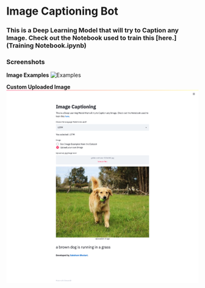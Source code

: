 # Image Captioning Bot
### This is a Deep Learning Model that will try to Caption any Image. Check out the Notebook used to train this [here.](Training Notebook.ipynb)

### Screenshots
**Image Examples**
![Examples](screenshots/example-1.png)


**Custom Uploaded Image**
![Test](screenshots/example-2.png)
